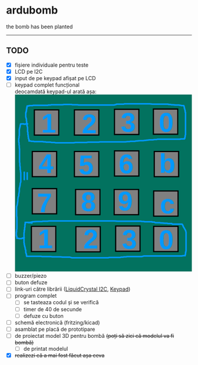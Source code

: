 # ardubomb

the bomb has been planted

---

## TODO

- [x] fișiere individuale pentru teste
- [x] LCD pe I2C
- [x] input de pe keypad afișat pe LCD
- [ ] keypad complet funcțional<br>
     deocamdată keypad-ul arată așa: <br>
     ![keypad1](/imagini/keypad1.png)
- [ ] buzzer/piezo
- [ ] buton defuze
- [ ] link-uri către librării ([LiquidCrystal I2C](https://www.arduino.cc/reference/en/libraries/liquidcrystal-i2c/), [Keypad](https://playground.arduino.cc/Code/Keypad/))
- [ ] program complet
  - [ ] se tasteaza codul și se verifică
  - [ ] timer de 40 de secunde
  - [ ] defuze cu buton
- [ ] schemă electronică (fritzing/kicad)
- [ ] asamblat pe placă de prototipare
- [ ] de proiectat model 3D pentru bombă ~~(poți să zici că modelul va fi bombă)~~
  - [ ] de printat modelul
- [x] ~~realizezi că a mai fost făcut așa ceva~~
